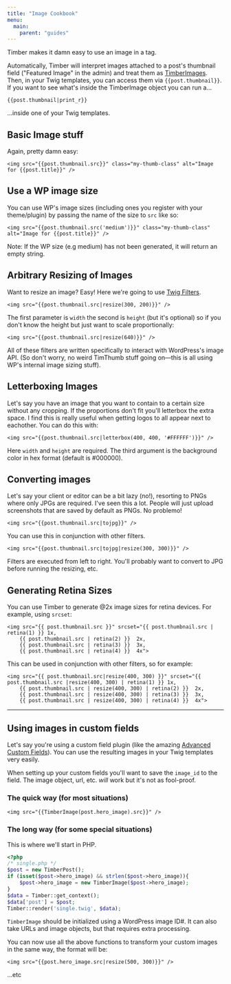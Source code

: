 ```yaml
---
title: "Image Cookbook"
menu:
  main:
    parent: "guides"
---
```


Timber makes it damn easy to use an image in a tag.

Automatically, Timber will interpret images attached to a post's thumbnail field ("Featured Image" in the admin) and treat them as [TimberImages](TimberImage). Then, in your Twig templates, you can access them via `{{post.thumbnail}}`. If you want to see what's inside the TimberImage object you can run a...

```twig
{{post.thumbnail|print_r}}
```

...inside one of your Twig templates.

## Basic Image stuff

Again, pretty damn easy:

```twig
<img src="{{post.thumbnail.src}}" class="my-thumb-class" alt="Image for {{post.title}}" />
```

## Use a WP image size

You can use WP's image sizes (including ones you register with your theme/plugin) by passing the name of the size to `src` like so:

```twig
<img src="{{post.thumbnail.src('medium')}}" class="my-thumb-class" alt="Image for {{post.title}}" />
```

Note: If the WP size (e.g medium) has not been generated, it will return an empty string.

## Arbitrary Resizing of Images

Want to resize an image? Easy! Here we're going to use [Twig Filters](http://twig.sensiolabs.org/doc/filters/index.html).

```twig
<img src="{{post.thumbnail.src|resize(300, 200)}}" />
```

The first parameter is `width` the second is `height` (but it's optional) so if you don't know the height but just want to scale proportionally:

```twig
<img src="{{post.thumbnail.src|resize(640)}}" />
```

All of these filters are written specifically to interact with WordPress's image API. (So don't worry, no weird TimThumb stuff going on—this is all using WP's internal image sizing stuff).

## Letterboxing Images

Let's say you have an image that you want to contain to a certain size without any cropping. If the proportions don't fit you'll letterbox the extra space. I find this is really useful when getting logos to all appear next to eachother. You can do this with:

```twig
<img src="{{post.thumbnail.src|letterbox(400, 400, '#FFFFFF')}}" />
```
Here `width` and `height` are required. The third argument is the background color in hex format (default is #000000).

## Converting images

Let's say your client or editor can be a bit lazy (no!), resorting to PNGs where only JPGs are required. I've seen this a lot. People will just upload screenshots that are saved by default as PNGs. No problemo!

```twig
<img src="{{post.thumbnail.src|tojpg}}" />
```

You can use this in conjunction with other filters.

```twig
<img src="{{post.thumbnail.src|tojpg|resize(300, 300)}}" />
```

Filters are executed from left to right. You'll probably want to convert to JPG before running the resizing, etc.

## Generating Retina Sizes

You can use Timber to generate @2x image sizes for retina devices. For example, using `srcset`:

```twig
<img src="{{ post.thumbnail.src }}" srcset="{{ post.thumbnail.src | retina(1) }} 1x,
    {{ post.thumbnail.src | retina(2) }}  2x,
    {{ post.thumbnail.src | retina(3) }}  3x,
    {{ post.thumbnail.src | retina(4) }}  4x">
```

This can be used in conjunction with other filters, so for example:

```twig
<img src="{{ post.thumbnail.src|resize(400, 300) }}" srcset="{{ post.thumbnail.src |resize(400, 300) | retina(1) }} 1x,
    {{ post.thumbnail.src | resize(400, 300) | retina(2) }}  2x,
    {{ post.thumbnail.src | resize(400, 300) | retina(3) }}  3x,
    {{ post.thumbnail.src | resize(400, 300) | retina(4) }}  4x">
```

* * *

## Using images in custom fields

Let's say you're using a custom field plugin (like the amazing [Advanced Custom Fields](http://www.advancedcustomfields.com/)). You can use the resulting images in your Twig templates very easily.

When setting up your custom fields you'll want to save the `image_id` to the field. The image object, url, etc. _will_ work but it's not as fool-proof.

### The quick way (for most situations)

```twig
<img src="{{TimberImage(post.hero_image).src}}" />
```

### The long way (for some special situations)

This is where we'll start in PHP.

```php
<?php
/* single.php */
$post = new TimberPost();
if (isset($post->hero_image) && strlen($post->hero_image)){
	$post->hero_image = new TimberImage($post->hero_image);
}
$data = Timber::get_context();
$data['post'] = $post;
Timber::render('single.twig', $data);
```

`TimberImage` should be initialized using a WordPress image ID#. It can also take URLs and image objects, but that requires extra processing.

You can now use all the above functions to transform your custom images in the same way, the format will be:

```twig
<img src="{{post.hero_image.src|resize(500, 300)}}" />
```

...etc
